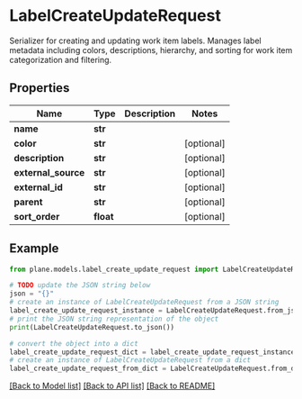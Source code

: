 # LabelCreateUpdateRequest

Serializer for creating and updating work item labels.  Manages label metadata including colors, descriptions, hierarchy, and sorting for work item categorization and filtering.

## Properties

Name | Type | Description | Notes
------------ | ------------- | ------------- | -------------
**name** | **str** |  | 
**color** | **str** |  | [optional] 
**description** | **str** |  | [optional] 
**external_source** | **str** |  | [optional] 
**external_id** | **str** |  | [optional] 
**parent** | **str** |  | [optional] 
**sort_order** | **float** |  | [optional] 

## Example

```python
from plane.models.label_create_update_request import LabelCreateUpdateRequest

# TODO update the JSON string below
json = "{}"
# create an instance of LabelCreateUpdateRequest from a JSON string
label_create_update_request_instance = LabelCreateUpdateRequest.from_json(json)
# print the JSON string representation of the object
print(LabelCreateUpdateRequest.to_json())

# convert the object into a dict
label_create_update_request_dict = label_create_update_request_instance.to_dict()
# create an instance of LabelCreateUpdateRequest from a dict
label_create_update_request_from_dict = LabelCreateUpdateRequest.from_dict(label_create_update_request_dict)
```
[[Back to Model list]](../README.md#documentation-for-models) [[Back to API list]](../README.md#documentation-for-api-endpoints) [[Back to README]](../README.md)


